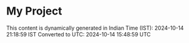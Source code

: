 # My Project

This content is dynamically generated in Indian Time (IST): 2024-10-14 21:18:59 IST
Converted to UTC: 2024-10-14 15:48:59 UTC
